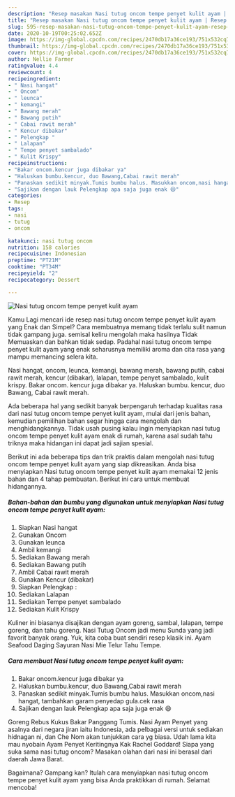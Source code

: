 ```yaml
---
description: "Resep masakan Nasi tutug oncom tempe penyet kulit ayam | Resep Bumbu Nasi tutug oncom tempe penyet kulit ayam Yang Enak Dan Mudah"
title: "Resep masakan Nasi tutug oncom tempe penyet kulit ayam | Resep Bumbu Nasi tutug oncom tempe penyet kulit ayam Yang Enak Dan Mudah"
slug: 595-resep-masakan-nasi-tutug-oncom-tempe-penyet-kulit-ayam-resep-bumbu-nasi-tutug-oncom-tempe-penyet-kulit-ayam-yang-enak-dan-mudah
date: 2020-10-19T00:25:02.652Z
image: https://img-global.cpcdn.com/recipes/2470db17a36ce193/751x532cq70/nasi-tutug-oncom-tempe-penyet-kulit-ayam-foto-resep-utama.jpg
thumbnail: https://img-global.cpcdn.com/recipes/2470db17a36ce193/751x532cq70/nasi-tutug-oncom-tempe-penyet-kulit-ayam-foto-resep-utama.jpg
cover: https://img-global.cpcdn.com/recipes/2470db17a36ce193/751x532cq70/nasi-tutug-oncom-tempe-penyet-kulit-ayam-foto-resep-utama.jpg
author: Nellie Farmer
ratingvalue: 4.4
reviewcount: 4
recipeingredient:
- " Nasi hangat"
- " Oncom"
- " leunca"
- " kemangi"
- " Bawang merah"
- " Bawang putih"
- " Cabai rawit merah"
- " Kencur dibakar"
- " Pelengkap "
- " Lalapan"
- " Tempe penyet sambalado"
- " Kulit Krispy"
recipeinstructions:
- "Bakar oncom.kencur juga dibakar ya"
- "Haluskan bumbu.kencur, duo Bawang,Cabai rawit merah"
- "Panaskan sedikit minyak.Tumis bumbu halus. Masukkan oncom,nasi hangat, tambahkan garam penyedap gula.cek rasa"
- "Sajikan dengan lauk Pelengkap apa saja juga enak 😄"
categories:
- Resep
tags:
- nasi
- tutug
- oncom

katakunci: nasi tutug oncom 
nutrition: 158 calories
recipecuisine: Indonesian
preptime: "PT21M"
cooktime: "PT34M"
recipeyield: "2"
recipecategory: Dessert

---
```



![Nasi tutug oncom tempe penyet kulit ayam](https://img-global.cpcdn.com/recipes/2470db17a36ce193/751x532cq70/nasi-tutug-oncom-tempe-penyet-kulit-ayam-foto-resep-utama.jpg)

Kamu Lagi mencari ide resep nasi tutug oncom tempe penyet kulit ayam yang Enak dan Simpel? Cara membuatnya memang tidak terlalu sulit namun tidak gampang juga. semisal keliru mengolah maka hasilnya Tidak Memuaskan dan bahkan tidak sedap. Padahal nasi tutug oncom tempe penyet kulit ayam yang enak seharusnya memiliki aroma dan cita rasa yang mampu memancing selera kita.

Nasi hangat, oncom, leunca, kemangi, bawang merah, bawang putih, cabai rawit merah, kencur (dibakar), lalapan, tempe penyet sambalado, kulit krispy. Bakar oncom. kencur juga dibakar ya. Haluskan bumbu. kencur, duo Bawang, Cabai rawit merah.

Ada beberapa hal yang sedikit banyak berpengaruh terhadap kualitas rasa dari nasi tutug oncom tempe penyet kulit ayam, mulai dari jenis bahan, kemudian pemilihan bahan segar hingga cara mengolah dan menghidangkannya. Tidak usah pusing kalau ingin menyiapkan nasi tutug oncom tempe penyet kulit ayam enak di rumah, karena asal sudah tahu triknya maka hidangan ini dapat jadi sajian spesial.


Berikut ini ada beberapa tips dan trik praktis dalam mengolah nasi tutug oncom tempe penyet kulit ayam yang siap dikreasikan. Anda bisa menyiapkan Nasi tutug oncom tempe penyet kulit ayam memakai 12 jenis bahan dan 4 tahap pembuatan. Berikut ini cara untuk membuat hidangannya.

<!--inarticleads1-->

##### Bahan-bahan dan bumbu yang digunakan untuk menyiapkan Nasi tutug oncom tempe penyet kulit ayam:

1. Siapkan  Nasi hangat
1. Gunakan  Oncom
1. Gunakan  leunca
1. Ambil  kemangi
1. Sediakan  Bawang merah
1. Sediakan  Bawang putih
1. Ambil  Cabai rawit merah
1. Gunakan  Kencur (dibakar)
1. Siapkan  Pelengkap :
1. Sediakan  Lalapan
1. Sediakan  Tempe penyet sambalado
1. Sediakan  Kulit Krispy


Kuliner ini biasanya disajikan dengan ayam goreng, sambal, lalapan, tempe goreng, dan tahu goreng. Nasi Tutug Oncom jadi menu Sunda yang jadi favorit banyak orang. Yuk, kita coba buat sendiri resep klasik ini. Ayam Seafood Daging Sayuran Nasi Mie Telur Tahu Tempe. 

<!--inarticleads2-->

##### Cara membuat Nasi tutug oncom tempe penyet kulit ayam:

1. Bakar oncom.kencur juga dibakar ya
1. Haluskan bumbu.kencur, duo Bawang,Cabai rawit merah
1. Panaskan sedikit minyak.Tumis bumbu halus. Masukkan oncom,nasi hangat, tambahkan garam penyedap gula.cek rasa
1. Sajikan dengan lauk Pelengkap apa saja juga enak 😄


Goreng Rebus Kukus Bakar Panggang Tumis. Nasi Ayam Penyet yang asalnya dari negara jiran iaitu Indonesia, ada pelbagai versi untuk sediakan hidnagan ni, dan Che Nom akan tunjukkan cara yg biasa. Udah lama kita mau nyobain Ayam Penyet Keritingnya Kak Rachel Goddard! Siapa yang suka sama nasi tutug oncom? Masakan olahan dari nasi ini berasal dari daerah Jawa Barat. 

Bagaimana? Gampang kan? Itulah cara menyiapkan nasi tutug oncom tempe penyet kulit ayam yang bisa Anda praktikkan di rumah. Selamat mencoba!
